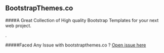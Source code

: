 ## BootstrapThemes.co
####A Great Collection of High quality Bootstrap Templates for your next web project.

.

#####Faced Any Issue with bootstrapthemes.co ?
[Open issue here](https://github.com/bootstrapthemesco/bootstrapthemes.co/issues)
